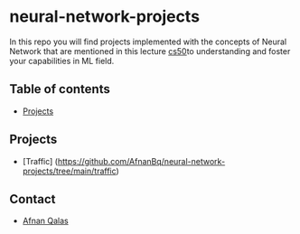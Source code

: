 # neural-network-projects
In this repo you will find projects implemented with the concepts of Neural Network that are mentioned in this lecture [cs50](https://cs50.harvard.edu/ai/2020/weeks/5/)to understanding and foster your capabilities in ML field.

## Table of contents
* [Projects](#projects)

## Projects
* [Traffic] (https://github.com/AfnanBq/neural-network-projects/tree/main/traffic)


## Contact
* [Afnan Qalas](http://linkedin.com/in/afnanbalghaith )

